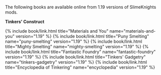 The following books are available online from 1.19 versions of SlimeKnights mods.

**Tinkers' Construct**
<div class="uk-child-width-1-2 uk-child-width-1-6@s uk-grid-small" uk-grid>
    {% include book/link.html title="Materials and You"         name="materials-and-you" version="1.19" %}
    {% include book/link.html title="Puny Smelting"             name="puny-smelting"     version="1.19" %}
    {% include book/link.html title="Mighty Smelting"           name="mighty-smelting"   version="1.19" %}
    {% include book/link.html title="Fantastic Foundry"         name="fantastic-foundry" version="1.19" %}
    {% include book/link.html title="Tinkers' Gadgetry"         name="tinkers-gadgetry"  version="1.19" %}
    {% include book/link.html title="Encyclopedia of Tinkering" name="encyclopedia"      version="1.19" %}
</div>